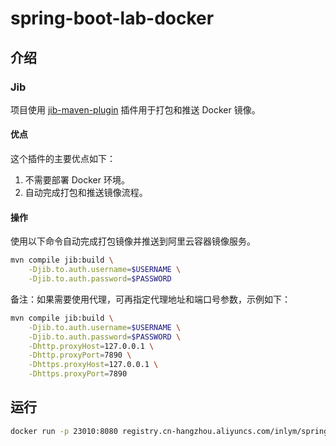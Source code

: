 # spring-boot-lab-docker

## 介绍

### Jib

项目使用 [jib-maven-plugin](https://github.com/GoogleContainerTools/jib/tree/master/jib-maven-plugin) 插件用于打包和推送
Docker 镜像。

#### 优点

这个插件的主要优点如下：

1. 不需要部署 Docker 环境。
2. 自动完成打包和推送镜像流程。

#### 操作

使用以下命令自动完成打包镜像并推送到阿里云容器镜像服务。

```bash
mvn compile jib:build \
    -Djib.to.auth.username=$USERNAME \
    -Djib.to.auth.password=$PASSWORD
```

备注：如果需要使用代理，可再指定代理地址和端口号参数，示例如下：

```bash
mvn compile jib:build \
    -Djib.to.auth.username=$USERNAME \
    -Djib.to.auth.password=$PASSWORD \
    -Dhttp.proxyHost=127.0.0.1 \
    -Dhttp.proxyPort=7890 \
    -Dhttps.proxyHost=127.0.0.1 \
    -Dhttps.proxyPort=7890
```

## 运行

```bash
docker run -p 23010:8080 registry.cn-hangzhou.aliyuncs.com/inlym/spring-boot-lab-docker:latest
```
